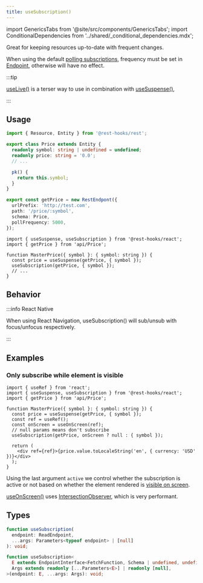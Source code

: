 ```yaml
---
title: useSubscription()
---
```


<head>
  <title>useSubscription() - Responding to push-based data changes</title>
</head>

import GenericsTabs from '@site/src/components/GenericsTabs';
import ConditionalDependencies from '../shared/\_conditional_dependencies.mdx';


Great for keeping resources up-to-date with frequent changes.

When using the default [polling subscriptions](./PollingSubscription), frequency must be set in
[Endpoint](/rest/api/Endpoint), otherwise will have no effect.

:::tip

[useLive()](./useLive.md) is a terser way to use in combination with [useSuspense()](./useSuspense.md),

:::

## Usage

```typescript title="api/Price.ts"
import { Resource, Entity } from '@rest-hooks/rest';

export class Price extends Entity {
  readonly symbol: string | undefined = undefined;
  readonly price: string = '0.0';
  // ...

  pk() {
    return this.symbol;
  }
}

export const getPrice = new RestEndpont({
  urlPrefix: 'http://test.com',
  path: '/price/:symbol',
  schema: Price,
  pollFrequency: 5000,
});
```

```tsx title="MasterPrice.tsx"
import { useSuspense, useSubscription } from '@rest-hooks/react';
import { getPrice } from 'api/Price';

function MasterPrice({ symbol }: { symbol: string }) {
  const price = useSuspense(getPrice, { symbol });
  useSubscription(getPrice, { symbol });
  // ...
}
```


## Behavior

<ConditionalDependencies hook="useSubscription" />

:::info React Native

When using React Navigation, useSubscription() will sub/unsub with focus/unfocus respectively.

:::

## Examples

### Only subscribe while element is visible

```tsx title="MasterPrice.tsx"
import { useRef } from 'react';
import { useSuspense, useSubscription } from '@rest-hooks/react';
import { getPrice } from 'api/Price';

function MasterPrice({ symbol }: { symbol: string }) {
  const price = useSuspense(getPrice, { symbol });
  const ref = useRef();
  const onScreen = useOnScreen(ref);
  // null params means don't subscribe
  useSubscription(getPrice, onScreen ? null : { symbol });

  return (
    <div ref={ref}>{price.value.toLocaleString('en', { currency: 'USD' })}</div>
  );
}
```

Using the last argument `active` we control whether the subscription is active or not
based on whether the element rendered is [visible on screen](https://usehooks.com/useOnScreen/).

[useOnScreen()](https://usehooks.com/useOnScreen/) uses [IntersectionObserver](https://developer.mozilla.org/en-US/docs/Web/API/Intersection_Observer_API), which is very performant.

## Types

<GenericsTabs>

```typescript
function useSubscription(
  endpoint: ReadEndpoint,
  ...args: Parameters<typeof endpoint> | [null]
): void;
```

```typescript
function useSubscription<
  E extends EndpointInterface<FetchFunction, Schema | undefined, undefined>,
  Args extends readonly [...Parameters<E>] | readonly [null],
>(endpoint: E, ...args: Args): void;
```

</GenericsTabs>
